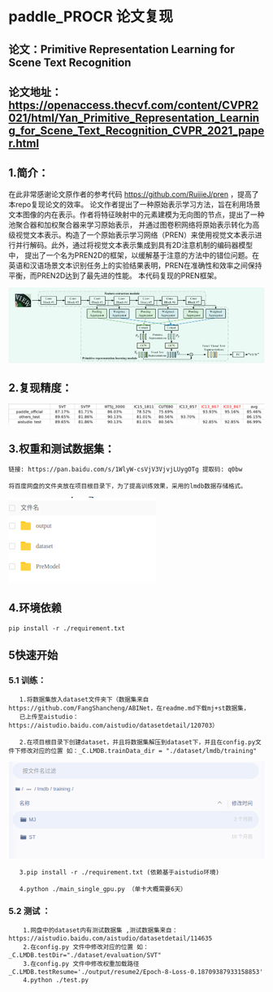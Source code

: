 # paddle_PROCR 论文复现
## 论文：Primitive Representation Learning for Scene Text Recognition
## 论文地址：https://openaccess.thecvf.com/content/CVPR2021/html/Yan_Primitive_Representation_Learning_for_Scene_Text_Recognition_CVPR_2021_paper.html

## 1.简介：
   在此非常感谢论文原作者的参考代码 https://github.com/RuijieJ/pren ，提高了本repo复现论文的效率。
   论文作者提出了一种原始表示学习方法，旨在利用场景文本图像的内在表示。作者将特征映射中的元素建模为无向图的节点，提出了一种池聚合器和加权聚合器来学习原始表示，
   并通过图卷积网络将原始表示转化为高级视觉文本表示。构造了一个原始表示学习网络（PREN）来使用视觉文本表示进行并行解码。此外，通过将视觉文本表示集成到具有2D注意机制的编码器模型中，
   提出了一个名为PREN2D的框架，以缓解基于注意的方法中的错位问题。在英语和汉语场景文本识别任务上的实验结果表明，PREN在准确性和效率之间保持平衡，而PREN2D达到了最先进的性能。
   本代码复现的PREN框架。
   
   ![image](https://github.com/developWmark/paddle_PROCR/blob/master/samples/framework.png)
 
##  2.复现精度：
   ![image](https://github.com/developWmark/paddle_PROCR/blob/master/samples/result.png)
 
##  3.权重和测试数据集：
    链接: https://pan.baidu.com/s/1WlyW-csVjV3VjvjLUygOTg 提取码: q0bw 
 
    将百度网盘的文件夹放在项目根目录下，为了提高训练效果，采用的lmdb数据存储格式。
   ![image](https://github.com/developWmark/paddle_PROCR/blob/master/samples/show1.png)
   
## 4.环境依赖
    pip install -r ./requirement.txt
## 5快速开始   
###  5.1 训练：
       1.将数据集放入dataset文件夹下（数据集来自https://github.com/FangShancheng/ABINet，在readme.md下载mj+st数据集，
       已上传至aistudio：https://aistudio.baidu.com/aistudio/datasetdetail/120703）
   
       2.在项目根目录下创建dataset，并且将数据集解压到dataset下，并且在config.py文件下修改对应的位置 如：_C.LMDB.trainData_dir = "./dataset/lmdb/training"
   ![image](https://github.com/developWmark/paddle_PROCR/blob/master/samples/Screenshot_select-area_20220207160211.png)
   
       3.pip install -r ./requirement.txt (依赖基于aistudio环境)
       
       4.python ./main_single_gpu.py （单卡大概需要6天）
       
       
###  5.2 测试 ：
        1.网盘中的dataset内有测试数据集 ,测试数据集来自：https://aistudio.baidu.com/aistudio/datasetdetail/114635
        2.在config.py 文件中修改对应的位置 如：_C.LMDB.testDir="./dataset/evaluation/SVT"
        3.在config.py 文件中修改权重加载路径 _C.LMDB.testResume='./output/resume2/Epoch-8-Loss-0.18709387933158853'     
        4.python ./test.py

    

         
       
       
    
